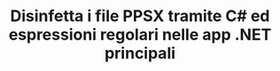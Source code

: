 ---
############################# Static ############################
layout: "autogen"
draft: false
path: "it/redaction/net/regex/ppsx"
otherformats: CSV DOC DOCM DOCX DOT DOTM DOTX PDF POT POTM PPS PPSM PPT PPTM PPTX RTF XLS XLSM XLSX XLT XLTM XLTX  

############################# Head ############################
head_title: "Oscura documenti PPSX utilizzando espressioni regolari tramite .NET Core"
head_description: "Elimina le informazioni riservate utilizzando espressioni regolari da documenti di diversi formati"

############################# Header ############################
title: "Disinfetta i file PPSX tramite C# ed espressioni regolari nelle app .NET principali"
description: "Trova e rimuovi informazioni riservate da documenti, fogli di lavoro e presentazioni Office e OpenOffice nonché PPSX su Windows, Linux e macOS"

################### SubMenu/Download Button #####################
submenu:
    enable: true

############################# About ############################
about:
    enable: true
    title: "Redazione del testo del documento per l'API .NET"
    content: |
        Un'unica interfaccia indipendente dal formato per la sanificazione delle informazioni riservate e classificate dai documenti e dalle immagini PDF, Word, Excel, PowerPoint, inclusa la possibilità di modificare i metadati e rimuovere i commenti. Con lo strumento GroupDocs.Redaction for .NET puoi eliminare le informazioni classificate e salvare il documento redatto in PDF, trasformando tutte le pagine in immagini raster o mantenendo il documento nel suo formato originale per ulteriori modifiche.

############################# Steps ############################
steps:
    enable: true
    title_left: "Oscura il testo da PPSX utilizzando le espressioni regolari tramite C#"
    content_left: |
        [GroupDocs.Redaction](it//redaction/net/) consente agli sviluppatori .NET di utilizzare tutta la forza delle espressioni regolari per redigere il file PPSX con pochi semplici passaggi.

        *   Crea un'istanza della classe [Redactor](https://apireference.groupdocs.com/redaction/net/groupdocs.redaction/redactor) e carica il file PPSX
        *   Crea un'istanza della classe [RegexRedaction](https://apireference.groupdocs.com/redaction/net/groupdocs.redaction.redactions/regexredaction) per trovare e sostituire il testo
        *   Richiama il metodo [Redactor.Apply](https://apireference.groupdocs.com/redaction/net/groupdocs.redaction/redactor/methods/apply/index) con oggetto di RegexRedaction
        
    title_right: "Inizia con l'API Redaction"
    content_right: |
        Installa dalla riga di comando come ```nuget install GroupDocs.Redaction``` o tramite Package Manager Console di Visual Studio con ```Install-Package GroupDocs.Redaction```. 
        In alternativa, scarica il programma di installazione MSI offline o le DLL in un file ZIP da [download](https://downloads.groupdocs.com/redaction/net) e fai riferimento a esso manualmente nel tuo progetto.  
        
    code: |
        ```cs
        using (Redactor redactor = new Redactor(@"sample.ppsx"))
        {
        	redactor.Apply(new RegexRedaction("\\d{2}\\s*\\d{2}[^\\d]*\\d{6}", new ReplacementOptions(System.Drawing.Color.Blue)));
        	redactor.Save();
        }
        ```

############################# Demos ############################
demos:
    enable: true
############################# About Formats ############################
about_formats:
    enable: true
############################# More Formats ############################
more_formats:
    enable: true

############################# Back to top ###############################
back_to_top:
    enable: true
---